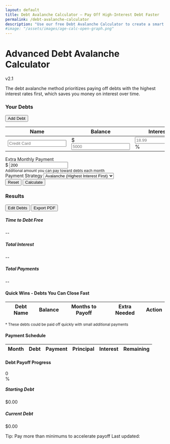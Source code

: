 ```yaml
---
layout: default
title: Debt Avalanche Calculator – Pay Off High-Interest Debt Faster
permalink: /debt-avalanche-calculator
description: "Use our free Debt Avalanche Calculator to create a smart debt payoff plan that saves you money on interest. Organize your debts by highest interest rate and pay them off faster."
#image: "/assets/images/age-calc-open-graph.png"
---
```

  <div class="row justify-content-center">
            <div class="col-lg-10">
                <div class="card shadow-lg">
                    <div class="card-header bg-primary text-white">
                        <div class="d-flex justify-content-between align-items-center">
                            <h1 class="h4 mb-0">
                                <i class="fas fa-snowflake me-2"></i>Advanced Debt Avalanche Calculator
                            </h1>
                            <span class="badge bg-light text-primary">v2.1</span>
                        </div>
                    </div>
                    <div class="card-body">
                        <p class="text-muted mb-4"><i class="fas fa-info-circle me-2"></i>The debt avalanche method prioritizes paying off debts with the highest interest rates first, which saves you money on interest over time. </p>
                        <div id="debtForm">
                            <div class="mb-4">
                                <div class="d-flex justify-content-between mb-2">
                                    <h3 class="h5"> <i class="fas fa-wallet me-2"></i>Your Debts</h3>
                                    <button id="addDebt" class="btn btn-sm btn-outline-primary"> <i class="fas fa-plus me-1"></i>Add Debt</button>
                                </div>
                                <div class="table-responsive">
                                    <table class="table table-hover" id="debtsTable">
                                        <thead class="table-light">
                                            <tr>
                                                <th>Name</th>
                                                <th>Balance</th>
                                                <th>Interest Rate</th>
                                                <th>Minimum Payment</th>
                                                <th></th>
                                            </tr>
                                        </thead>
                                        <tbody>
                                            <tr>
                                                <td><input type="text" class="form-control form-control-sm debt-name" placeholder="Credit Card" required> </td>
                                                <td>
                                                    <div class="input-group input-group-sm">
                                                        <span class="input-group-text">$</span>
                                                        <input type="number" class="form-control debt-balance" placeholder="5000" min="1" required>
                                                    </div>
                                                </td>
                                                <td>
                                                    <div class="input-group input-group-sm">
                                                        <input type="number" class="form-control debt-rate" placeholder="18.99" step="0.01" min="0" required>
                                                        <span class="input-group-text">%</span>
                                                    </div>
                                                </td>
                                                <td>
                                                    <div class="input-group input-group-sm">
                                                        <span class="input-group-text">$</span>
                                                        <input type="number" class="form-control debt-payment" placeholder="100" min="1" required>
                                                    </div>
                                                </td>
                                                <td class="text-center align-middle">
                                                    <button class="btn btn-sm btn-outline-danger remove-debt" disabled>
                                                        <i class="fas fa-times"></i>
                                                    </button>
                                                </td>
                                            </tr>
                                        </tbody>
                                    </table>
                                </div>
                            </div>
                            <div class="row mb-4">
                                <div class="col-md-6 mb-3 mb-md-0">
                                    <label for="extraPayment" class="form-label"> <i class="fas fa-coins me-2"></i>Extra Monthly Payment </label>
                                    <div class="input-group">
                                        <span class="input-group-text">$</span>
                                        <input type="number" class="form-control" id="extraPayment" value="200" min="0">
                                    </div>
                                    <small class="text-muted">Additional amount you can pay toward debts each month</small>
                                </div>
                                <div class="col-md-6">
                                    <label for="snowballOption" class="form-label"> <i class="fas fa-chart-line me-2"></i>Payment Strategy </label>
                                    <select class="form-select" id="snowballOption">
                                        <option value="avalanche">Avalanche (Highest Interest First)</option>
                                        <option value="snowball">Snowball (Smallest Balance First)</option>
                                    </select>
                                </div>
                            </div>
                            <div class="d-grid gap-2 d-md-flex justify-content-md-end">
                                <button id="resetForm" class="btn btn-outline-secondary me-md-2">
                                    <i class="fas fa-undo me-1"></i>Reset
                                </button>
                                <button id="calculate" class="btn btn-primary">
                                    <i class="fas fa-calculator me-1"></i>Calculate
                                </button>
                            </div>
                        </div>
                        <div id="results" class="mt-5 d-none">
                            <div class="d-flex justify-content-between align-items-center mb-4">
                                <h3 class="h5"><i class="fas fa-chart-pie me-2"></i>Results </h3>
                                <div>
                                    <button id="backToForm" class="btn btn-sm btn-outline-primary me-2"> <i class="fas fa-edit me-1"></i>Edit Debts</button>
                                    <button id="exportPDF" class="btn btn-sm btn-success"> <i class="fas fa-file-pdf me-1"></i>Export PDF </button>
                                </div>
                            </div>
                            <div class="row mb-4">
                                <div class="col-md-4 mb-3 mb-md-0">
                                    <div class="card border-success h-100">
                                        <div class="card-body text-center">
                                            <h5 class="card-title text-success"><i class="fas fa-calendar-alt me-2"></i>Time to Debt Free</h5>
                                            <p class="display-6 text-success" id="timeToFree">--</p>
                                        </div>
                                    </div>
                                </div>
                                <div class="col-md-4 mb-3 mb-md-0">
                                    <div class="card border-info h-100">
                                        <div class="card-body text-center">
                                            <h5 class="card-title text-info"><i class="fas fa-dollar-sign me-2"></i>Total Interest</h5>
                                            <p class="display-6 text-info" id="totalInterest">--</p>
                                        </div>
                                    </div>
                                </div>
                                <div class="col-md-4">
                                    <div class="card border-warning h-100">
                                        <div class="card-body text-center">
                                            <h5 class="card-title text-warning"> <i class="fas fa-hand-holding-usd me-2"></i>Total Payments </h5>
                                            <p class="display-6 text-warning" id="totalPayments">--</p>
                                        </div>
                                    </div>
                                </div>
                            </div>
                            <div class="mb-4">
                                <h4 class="h5 mb-3"> <i class="fas fa-bolt me-2"></i>Quick Wins - Debts You Can Close Fast </h4>
                                <div class="table-responsive">
                                    <table class="table table-sm table-hover" id="quickWinsTable">
                                        <thead class="table-light">
                                            <tr>
                                                <th>Debt Name</th>
                                                <th>Balance</th>
                                                <th>Months to Payoff</th>
                                                <th>Extra Needed</th>
                                                <th>Action</th>
                                            </tr>
                                        </thead>
                                        <tbody></tbody>
                                    </table>
                                </div>
                                <small class="text-muted">* These debts could be paid off quickly with small additional payments</small>
                            </div>
                            <div class="mb-4">
                                <h4 class="h5 mb-3"> <i class="fas fa-list-ol me-2"></i>Payment Schedule </h4>
                                <div class="table-responsive">
                                    <table class="table table-sm table-hover" id="scheduleTable">
                                        <thead class="table-light">
                                            <tr>
                                                <th>Month</th>
                                                <th>Debt</th>
                                                <th>Payment</th>
                                                <th>Principal</th>
                                                <th>Interest</th>
                                                <th>Remaining</th>
                                            </tr>
                                        </thead>
                                        <tbody></tbody>
                                    </table>
                                </div>
                            </div>
                            <div class="mb-4">
                                <h4 class="h5 mb-3"> <i class="fas fa-chart-bar me-2"></i>Debt Payoff Progress </h4>
                                <div class="progress mb-3" style="height: 30px;">
                                    <div id="progressBar" class="progress-bar progress-bar-striped progress-bar-animated bg-success" role="progressbar" style="width: 0%">
                                        <span class="fw-bold">0%</span>
                                    </div>
                                </div>
                                <div class="row text-center">
                                    <div class="col-md-6 mb-3 mb-md-0">
                                        <div class="card h-100">
                                            <div class="card-body">
                                                <h5 class="card-title"><i class="fas fa-credit-card me-2"></i>Starting Debt </h5>
                                                <p class="h4" id="startingDebt">$0.00</p>
                                            </div>
                                        </div>
                                    </div>
                                    <div class="col-md-6">
                                        <div class="card h-100">
                                            <div class="card-body">
                                                <h5 class="card-title"> <i class="fas fa-piggy-bank me-2"></i>Current Debt </h5>
                                                <p class="h4" id="currentDebt">$0.00</p>
                                            </div>
                                        </div>
                                    </div>
                                </div>
                            </div>
                        </div>
                    </div>
                    <div class="card-footer bg-light text-muted small">
                        <div class="d-flex justify-content-between">
                            <span><i class="fas fa-lightbulb me-1"></i>Tip: Pay more than minimums to accelerate payoff </span>
                            <span><i class="fas fa-clock me-1"></i>Last updated: <span id="timestamp"></span></span>
                        </div>
                    </div>
                </div>
            </div>
        </div>


<script src="https://cdnjs.cloudflare.com/ajax/libs/jspdf/2.5.1/jspdf.umd.min.js"></script>
<script src="https://cdnjs.cloudflare.com/ajax/libs/jspdf-autotable/3.5.25/jspdf.plugin.autotable.min.js"></script>

<script src="{{ '/assets/js/debt-avalanche.js' | relative_url }}"></script>


